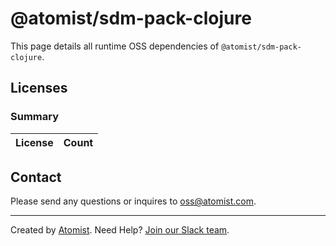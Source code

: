 # @atomist/sdm-pack-clojure

This page details all runtime OSS dependencies of `@atomist/sdm-pack-clojure`.

## Licenses

### Summary

| License | Count |
|---------|-------|



## Contact

Please send any questions or inquires to [oss@atomist.com](mailto:oss@atomist.com).

---

Created by [Atomist][atomist].
Need Help?  [Join our Slack team][slack].

[atomist]: https://atomist.com/ (Atomist - Development Automation)
[slack]: https://join.atomist.com/ (Atomist Community Slack)
